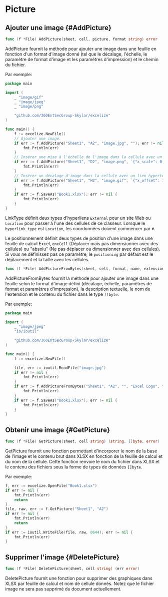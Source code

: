 # Picture

## Ajouter une image {#AddPicture}

```go
func (f *File) AddPicture(sheet, cell, picture, format string) error
```

AddPicture fournit la méthode pour ajouter une image dans une feuille en fonction d'un format d'image donné (tel que le décalage, l'échelle, le paramètre de format d'image et les paramètres d'impression) et le chemin du fichier.

Par exemple:

```go
package main

import (
    _ "image/gif"
    _ "image/jpeg"
    _ "image/png"

    "github.com/360EntSecGroup-Skylar/excelize"
)

func main() {
    f := excelize.NewFile()
    // Ajouter une image.
    if err := f.AddPicture("Sheet1", "A2", "image.jpg", ""); err != nil {
        fmt.Println(err)
    }
    // Insérer une mise à l'échelle de l'image dans la cellule avec un lien hypertexte.
    if err := f.AddPicture("Sheet1", "D2", "image.png", `{"x_scale": 0.5, "y_scale": 0.5, "hyperlink": "#Sheet2!D8", "hyperlink_type": "Location"}`); err != nil {
        fmt.Println(err)
    }
    // Insérer un décalage d'image dans la cellule avec un lien hypertexte externe, un support d'impression et de positionnement.
    if err := f.AddPicture("Sheet1", "H2", "image.gif", `{"x_offset": 15, "y_offset": 10, "hyperlink": "https://github.com/360EntSecGroup-Skylar/excelize", "hyperlink_type": "External", "print_obj": true, "lock_aspect_ratio": false, "locked": false, "positioning": "oneCell"}`); err != nil {
        fmt.Println(err)
    }
    if err := f.SaveAs("Book1.xlsx"); err != nil {
        fmt.Println(err)
    }
}
```

LinkType définit deux types d'hyperliens `External` pour un site Web ou `Location` pour passer à l'une des cellules de ce classeur. Lorsque le `hyperlink_type` est `Location`, les coordonnées doivent commencer par `#`.

Le positionnement définit deux types de position d'une image dans une feuille de calcul Excel, `oneCell` (Déplacer mais pas dimensionner avec des cellules) ou "absolu" (Ne pas déplacer ou dimensionner avec des cellules). Si vous ne définissez pas ce paramètre, le `positioning` par défaut est le déplacement et la taille avec les cellules.

```go
func (f *File) AddPictureFromBytes(sheet, cell, format, name, extension string, file []byte) error
```

AddPictureFromBytes fournit la méthode pour ajouter une image dans une feuille selon le format d'image défini (décalage, échelle, paramètres de format et paramètres d'impression), la description textuelle, le nom de l'extension et le contenu du fichier dans le type `[]byte`.

Par exemple:

```go
package main

import (
    _ "image/jpeg"
    "io/ioutil"

    "github.com/360EntSecGroup-Skylar/excelize"
)

func main() {
    f := excelize.NewFile()

    file, err := ioutil.ReadFile("image.jpg")
    if err != nil {
        fmt.Println(err)
    }
    if err := f.AddPictureFromBytes("Sheet1", "A2", "", "Excel Logo", ".jpg", file); err != nil {
        fmt.Println(err)
    }
    if err := f.SaveAs("Book1.xlsx"); err != nil {
        fmt.Println(err)
    }
}
```

## Obtenir une image {#GetPicture}

```go
func (f *File) GetPicture(sheet, cell string) (string, []byte, error)
```

GetPicture fournit une fonction permettant d'incorporer le nom de la base de l'image et le contenu brut dans XLSX en fonction de la feuille de calcul et du nom de la cellule. Cette fonction renvoie le nom du fichier dans XLSX et le contenu des fichiers sous la forme de types de données `[]byte`.

Par exemple:

```go
f, err := excelize.OpenFile("Book1.xlsx")
if err != nil {
    fmt.Println(err)
    return
}
file, raw, err := f.GetPicture("Sheet1", "A2")
if err != nil {
    fmt.Println(err)
    return
}
if err := ioutil.WriteFile(file, raw, 0644); err != nil {
    fmt.Println(err)
}
```

## Supprimer l'image {#DeletePicture}

```go
func (f *File) DeletePicture(sheet, cell string) (err error)
```

DeletePicture fournit une fonction pour supprimer des graphiques dans XLSX par feuille de calcul et nom de cellule donnés. Notez que le fichier image ne sera pas supprimé du document actuellement.
